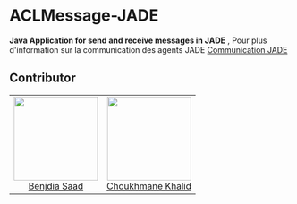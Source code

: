 # ACLMessage-JADE
**Java Application for send and receive messages in JADE**
, Pour plus d'information sur la communication des agents JADE [Communication JADE](https://djug.developpez.com/java/jade/communication/)

## Contributor

<table>
  <tbody>
    <tr>
      <td align="center">
        <a href="https://github.com/benjdiasaad">
          <img width="150" height="150" src="https://github.com/benjdiasaad.png?v=3&s=150">
          </br>
          Benjdia Saad
        </a>
      </td>
      <td align="center">
        <a href="https://github.com/khalidchoukhmane">
          <img width="150" height="150" src="https://github.com/khalidchoukhmane.png?v=3&s=150">
          </br>
          Choukhmane Khalid
        </a>
      </td>
    </tr>
  <tbody>
</table>


